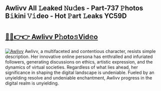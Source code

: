 ## Awlivv All 𝙻eaked 𝙽u𝚍es - Part-737 𝙿hotos B𝚒kini 𝚅𝚒deo - Hot 𝙿art 𝙻eaks YC59D

# <h2><a href="http://ld0exhv.urlbe.top/?page=Awlivv">🔗🔗👉👉 Awlivv P𝚑oto𝚜Vid𝚎o</a></h2>

[![Awlivv](https://i.imgur.com/eBuTRDB.gif)](http://ld0exhv.urlbe.top/?page=Awlivv)
Awlivv, a multifaceted and contentious character, resists simple description. Her innovative online persona has enthralled and infuriated followers, generating discussions on ethics, artistic expression, and the dynamics of virtual societies. Regardless of what lies ahead, her significance in shaping the digital landscape is undeniable. Fueled by an unyielding resolve and undeniable enchantment, Awlivv progress in the digital realm is unyielding.
